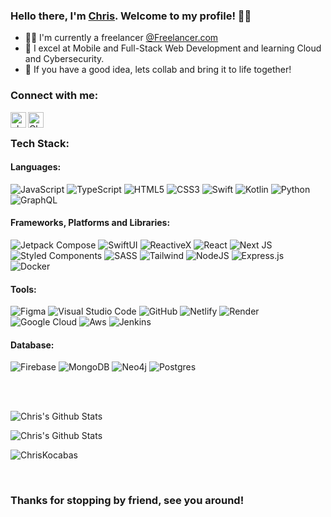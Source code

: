 ### Hello there, I'm [Chris][website]. Welcome to my profile! 🙋‍♂️

-  👨‍💻    I'm currently a freelancer [@Freelancer.com][freelancer]
-  🚀    I excel at Mobile and Full-Stack Web Development and learning Cloud and Cybersecurity.
-  🤔    If you have a good idea, lets collab and bring it to life together!

### Connect with me:

[<img align="left" alt="chriskocabas.com" height="25px" src="https://img.shields.io/website?color=%23424242&down_color=white&down_message=chriskocabas.com&label=%20&style=for-the-badge&up_color=white&up_message=chriskocabas.com&url=https%3A%2F%2Fchriskocabas.com" />][website]
[<img align="left" alt="Chris Kocabas | LinkedIn" height="25px" src="https://img.shields.io/badge/LinkedIn-0077B5?style=for-the-badge&logo=linkedin&logoColor=whitesvg" />][linkedin]

<br />


### Tech Stack:

#### Languages:
![JavaScript](https://img.shields.io/badge/javascript-%23323330.svg?style=for-the-badge&logo=javascript&logoColor=%23F7DF1E)
![TypeScript](https://img.shields.io/badge/typescript-%23007ACC.svg?style=for-the-badge&logo=typescript&logoColor=white)
![HTML5](https://img.shields.io/badge/html5-%23E34F26.svg?style=for-the-badge&logo=html5&logoColor=white)
![CSS3](https://img.shields.io/badge/css3-%231572B6.svg?style=for-the-badge&logo=css3&logoColor=white)
![Swift](https://img.shields.io/badge/swift-%23FF0000.svg?style=for-the-badge&logo=swift&logoColor=white)
![Kotlin](https://img.shields.io/badge/kotlin-purple.svg?style=for-the-badge&logo=kotlin&logoColor=white)
![Python](https://img.shields.io/badge/python-yellow.svg?style=for-the-badge&logo=python&logoColor=white)
![GraphQL](https://img.shields.io/badge/graphQL-%23dd00dd.svg?style=for-the-badge&logo=graphql&logoColor=#00C7B7)

#### Frameworks, Platforms and Libraries:

![Jetpack Compose](https://img.shields.io/badge/jetpack%20compose-%23333333.svg?style=for-the-badge&logo=android&logoColor=#00C7B7)
![SwiftUI](https://img.shields.io/badge/swiftui-%23000000.svg?style=for-the-badge&logo=ios&logoColor=#00C7B7)
![ReactiveX](https://img.shields.io/badge/reactivex-purple.svg?style=for-the-badge&logo=reactivex&logoColor=#00C7B7)
![React](https://img.shields.io/badge/react-%2320232a.svg?style=for-the-badge&logo=react&logoColor=%2361DAFB)
![Next JS](https://img.shields.io/badge/Next-black?style=for-the-badge&logo=next.js&logoColor=white)
![Styled Components](https://img.shields.io/badge/styled--components-DB7093?style=for-the-badge&logo=styled-components&logoColor=white)
![SASS](https://img.shields.io/badge/SASS-hotpink.svg?style=for-the-badge&logo=SASS&logoColor=white)
![Tailwind](https://img.shields.io/badge/tailwind-%232E7EEA.svg?style=for-the-badge&logo=tailwindcss&logoColor=white)
![NodeJS](https://img.shields.io/badge/node.js-6DA55F?style=for-the-badge&logo=node.js&logoColor=white)
![Express.js](https://img.shields.io/badge/express.js-%23404d59.svg?style=for-the-badge&logo=express&logoColor=%2361DAFB)
![Docker](https://img.shields.io/badge/docker-white.svg?style=for-the-badge&logo=docker&logoColor=#00C7B7)

#### Tools:

![Figma](https://img.shields.io/badge/figma-%23F24E1E.svg?style=for-the-badge&logo=figma&logoColor=white)
![Visual Studio Code](https://img.shields.io/badge/Visual%20Studio%20Code-0078d7.svg?style=for-the-badge&logo=visual-studio-code&logoColor=white)
![GitHub](https://img.shields.io/badge/github-%23121011.svg?style=for-the-badge&logo=github&logoColor=white)
![Netlify](https://img.shields.io/badge/netlify-%23000000.svg?style=for-the-badge&logo=netlify&logoColor=#00C7B7)
![Render](https://img.shields.io/badge/render-%23DD0000.svg?style=for-the-badge&logo=render&logoColor=#00C7B7)
![Google Cloud](https://img.shields.io/badge/Google%20Cloud-%234285F4.svg?style=for-the-badge&logo=google-cloud&logoColor=white)
![Aws](https://img.shields.io/badge/AWS-orange.svg?style=for-the-badge&logo=amazon&logoColor=white)
![Jenkins](https://img.shields.io/badge/jenkins-white.svg?style=for-the-badge&logo=jenkins&logoColor=#00C7B7)

#### Database:

![Firebase](https://img.shields.io/badge/firebase-%23039BE5.svg?style=for-the-badge&logo=firebase)
![MongoDB](https://img.shields.io/badge/MongoDB-%234ea94b.svg?style=for-the-badge&logo=mongodb&logoColor=white)
![Neo4j](https://img.shields.io/badge/neo4j-%23000000.svg?style=for-the-badge&logo=neo4j&logoColor=#00C7B7)
![Postgres](https://img.shields.io/badge/postgres-%23316192.svg?style=for-the-badge&logo=postgresql&logoColor=white)



<br />
<br />

<p>
<img alt="Chris's Github Stats" src="https://github-readme-stats.vercel.app/api/top-langs/?username=ChrisMKocabas&layout=compact&langs_count=8&theme=radical" />
</p>

<p>
<img alt="Chris's Github Stats" src="https://github-readme-stats-ebon-gamma.vercel.app/api?username=ChrisMKocabas&show_icons=true&count_private=true&hide_border=true&theme=radical"/>

<img src="https://github-readme-streak-stats.herokuapp.com/?user=ChrisMKocabas&theme=radical" alt="ChrisKocabas" /></p>

<br />

### Thanks for stopping by friend, see you around!

[website]: https://www.chriskocabas.com
[linkedin]: https://www.linkedin.com/in/chris-kocabas
[freelancer]: https://freelancer.com
